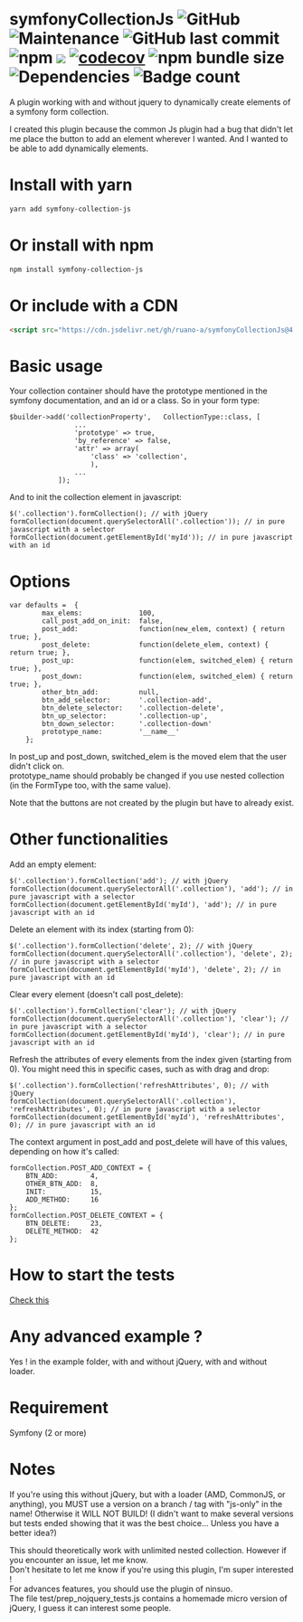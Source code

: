 # symfonyCollectionJs ![GitHub](https://img.shields.io/github/license/ruano-a/symfonyCollectionJs) ![Maintenance](https://img.shields.io/maintenance/yes/2021) ![GitHub last commit](https://img.shields.io/github/last-commit/ruano-a/symfonyCollectionJs) ![npm](https://img.shields.io/npm/dm/symfony-collection-js?label=npm%20downloads) [![](https://data.jsdelivr.com/v1/package/npm/symfony-collection-js/badge)](https://www.jsdelivr.com/package/npm/symfony-collection-js) [![codecov](https://codecov.io/gh/ruano-a/symfonyCollectionJs/branch/master/graph/badge.svg?token=Z93Y3NTP1Q)](https://codecov.io/gh/ruano-a/symfonyCollectionJs) ![npm bundle size](https://img.shields.io/bundlephobia/min/symfony-collection-js) ![Dependencies](https://badgen.net/bundlephobia/dependency-count/symfony-collection-js) ![Badge count](https://img.shields.io/badge/badge%20count-enough%20%3C3-blue)
A plugin working with and without jquery to dynamically create elements of a symfony form collection.

I created this plugin because the common Js plugin had a bug that didn't let me place the button to add an element wherever I wanted.  And I wanted to be able to add dynamically elements.

# Install with yarn
```sh
yarn add symfony-collection-js
```

# Or install with npm
```sh
npm install symfony-collection-js
```

# Or include with a CDN
```html
<script src="https://cdn.jsdelivr.net/gh/ruano-a/symfonyCollectionJs@4.1.0/symfonyCollectionJs.min.js"></script>
```

# Basic usage

Your collection container should have the prototype mentioned in the symfony documentation, and an id or a class. So in your form type:
~~~~
$builder->add('collectionProperty',   CollectionType::class, [
                ...
                'prototype' => true,
                'by_reference' => false,
                'attr' => array(
                    'class' => 'collection',
                    ),
                ...
            ]);
~~~~

And to init the collection element in javascript:
~~~~
$('.collection').formCollection(); // with jQuery
formCollection(document.querySelectorAll('.collection')); // in pure javascript with a selector
formCollection(document.getElementById('myId')); // in pure javascript with an id
~~~~

# Options 
~~~~
var defaults =  {
        max_elems:              100,
        call_post_add_on_init:  false,
        post_add:               function(new_elem, context) { return true; },
        post_delete:            function(delete_elem, context) { return true; },
        post_up:                function(elem, switched_elem) { return true; },
        post_down:              function(elem, switched_elem) { return true; },
        other_btn_add:          null,
        btn_add_selector:       '.collection-add',
        btn_delete_selector:    '.collection-delete',
        btn_up_selector:        '.collection-up',
        btn_down_selector:      '.collection-down'
        prototype_name:         '__name__'
    };
~~~~
In post_up and post_down, switched_elem is the moved elem that the user didn't click on.  
prototype_name should probably be changed if you use nested collection (in the FormType too, with the same value).

Note that the buttons are not created by the plugin but have to already exist.

# Other functionalities

Add an empty element:
~~~~
$('.collection').formCollection('add'); // with jQuery
formCollection(document.querySelectorAll('.collection'), 'add'); // in pure javascript with a selector
formCollection(document.getElementById('myId'), 'add'); // in pure javascript with an id
~~~~

Delete an element with its index (starting from 0):
~~~~
$('.collection').formCollection('delete', 2); // with jQuery
formCollection(document.querySelectorAll('.collection'), 'delete', 2); // in pure javascript with a selector
formCollection(document.getElementById('myId'), 'delete', 2); // in pure javascript with an id
~~~~

Clear every element (doesn't call post_delete):
~~~~
$('.collection').formCollection('clear'); // with jQuery
formCollection(document.querySelectorAll('.collection'), 'clear'); // in pure javascript with a selector
formCollection(document.getElementById('myId'), 'clear'); // in pure javascript with an id
~~~~

Refresh the attributes of every elements from the index given (starting from 0). You might need this in specific cases, such as with drag and drop:
~~~~
$('.collection').formCollection('refreshAttributes', 0); // with jQuery
formCollection(document.querySelectorAll('.collection'), 'refreshAttributes', 0); // in pure javascript with a selector
formCollection(document.getElementById('myId'), 'refreshAttributes', 0); // in pure javascript with an id
~~~~

The context argument in post_add and post_delete will have of this values, depending on how it's called:
~~~~
formCollection.POST_ADD_CONTEXT = {
    BTN_ADD:        4,
    OTHER_BTN_ADD:  8,
    INIT:           15,
    ADD_METHOD:     16
};
formCollection.POST_DELETE_CONTEXT = {
    BTN_DELETE:     23,
    DELETE_METHOD:  42
};
~~~~

# How to start the tests

[Check this](./test/README.md)

# Any advanced example ?

Yes ! in the example folder, with and without jQuery, with and without loader.

# Requirement

Symfony (2 or more)

# Notes
If you're using this without jQuery, but with a loader (AMD, CommonJS, or anything), you MUST use a version on a branch / tag with "js-only" in the name! Otherwise it WILL NOT BUILD! (I didn't want to make several versions but tests ended showing that it was the best choice... Unless you have a better idea?)

This should theoretically work with unlimited nested collection. However if you encounter an issue, let me know.  
Don't hesitate to let me know if you're using this plugin, I'm super interested !  
For advances features, you should use the plugin of ninsuo.  
The file test/prep_nojquery_tests.js contains a homemade micro version of jQuery, I guess it can interest some people.
